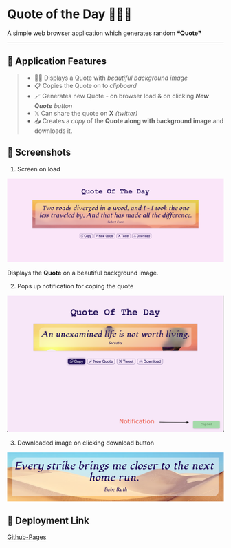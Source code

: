 
# Quote of the Day 🌅💭📝

A simple web browser application which generates random __❝Quote❞__

---

## 🌟 Application Features

> * 🤌🏻 Displays a Quote with _beautiful background image_
> * 📋 Copies the Quote on to *clipboard*
> * 🪄 Generates new Quote - on browser load & on clicking ___New Quote__ button_
> * 𝕏 Can share the quote on **X** _(twitter)_
> * 📥 Creates a _copy_ of the __Quote along with background image__ and downloads it.


## 📸 Screenshots

1. Screen on load 

![Page On Load Image](./screenshots/on-load-page.png)

Displays the **Quote** on a beautiful background image.

2. Pops up notification for coping the quote

![Alert Popup](./screenshots/toast-notification.png)

3. Downloaded image on clicking download button

![Calendar with data](./screenshots/download-image.png)


## 🔗 Deployment Link

[Github-Pages](https://bvvinaykumar45.github.io/quote-of-the-day)
